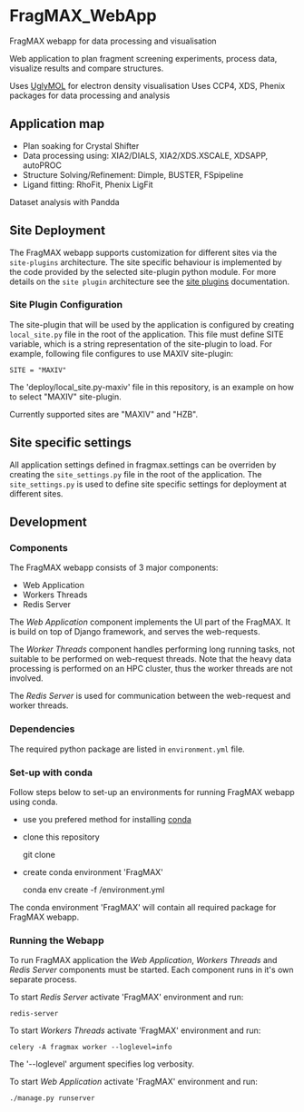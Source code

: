 # FragMAX_WebApp
FragMAX webapp for data processing and visualisation

Web application to plan fragment screening experiments, process data, visualize results and compare structures.

Uses [UglyMOL](http://uglymol.github.io/) for electron density visualisation
Uses CCP4, XDS, Phenix packages for data processing and analysis

## Application map

- Plan soaking for Crystal Shifter
- Data processing using: XIA2/DIALS, XIA2/XDS.XSCALE, XDSAPP, autoPROC
- Structure Solving/Refinement: Dimple, BUSTER, FSpipeline
- Ligand fitting: RhoFit, Phenix LigFit

Dataset analysis with Pandda

## Site Deployment

The FragMAX webapp supports customization for different sites via the `site-plugins` architecture.
The site specific behaviour is implemented by the code provided by the selected site-plugin python module.
For more details on the `site plugin` architecture see the [site plugins](site_plugins.md) documentation.

### Site Plugin Configuration

The site-plugin that will be used by the application is configured by creating `local_site.py` file in the root of the application.
This file must define SITE variable, which is a string representation of the site-plugin to load.
For example, following file configures to use MAXIV site-plugin:

    SITE = "MAXIV"

The 'deploy/local_site.py-maxiv' file in this repository, is an example on how to select "MAXIV" site-plugin.

Currently supported sites are "MAXIV" and "HZB".

## Site specific settings

All application settings defined in fragmax.settings can be overriden by creating the `site_settings.py` file in the root of the application.
The `site_settings.py` is used to define site specific settings for deployment at different sites.

## Development

### Components

The FragMAX webapp consists of 3 major components:

 * Web Application
 * Workers Threads
 * Redis Server

The _Web Application_ component implements the UI part of the FragMAX.
It is build on top of Django framework, and serves the web-requests.

The _Worker Threads_ component handles performing long running tasks, not suitable to be performed on web-request threads.
Note that the heavy data processing is performed on an HPC cluster, thus the worker threads are not involved.

The _Redis Server_ is used for communication between the web-request and worker threads.

### Dependencies

The required python package are listed in `environment.yml` file.

### Set-up with conda

Follow steps below to set-up an environments for running FragMAX webapp using conda.

- use you prefered method for installing [conda](https://docs.conda.io/en/latest/)
- clone this repository

    git clone <repo-url> <src-dir>

- create conda environment 'FragMAX'

    conda env create -f <src-dir>/environment.yml

The conda environment 'FragMAX' will contain all required package for FragMAX webapp.

### Running the Webapp

To run FragMAX application the _Web Application_, _Workers Threads_ and _Redis Server_ components must be started.
Each component runs in it's own separate process.

To start _Redis Server_ activate 'FragMAX' environment and run:

    redis-server

To start _Workers Threads_ activate 'FragMAX' environment and run:

    celery -A fragmax worker --loglevel=info

The '--loglevel' argument specifies log verbosity.

To start _Web Application_ activate 'FragMAX' environment and run:

    ./manage.py runserver

